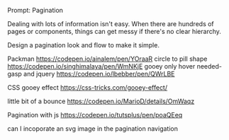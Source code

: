 Prompt: Pagination

Dealing with lots of information isn't easy. When there are hundreds of pages or components, things can get messy if there's no clear hierarchy.

Design a pagination look and flow to make it simple.

Packman
https://codepen.io/ainalem/pen/YOraaR
circle to pill shape
https://codepen.io/singhimalaya/pen/WmNKjE
gooey only hover needed- gasp and jquery
https://codepen.io/lbebber/pen/QWrLBE

CSS gooey effect
https://css-tricks.com/gooey-effect/

little bit of a bounce
https://codepen.io/MarioD/details/OmWaqz

Pagination with js
https://codepen.io/tutsplus/pen/poaQEeq

can I incoporate an svg image in the pagination navigation
